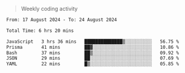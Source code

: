 > Weekly coding activity
<!--START_SECTION:waka-->

```txt
From: 17 August 2024 - To: 24 August 2024

Total Time: 6 hrs 20 mins

JavaScript   3 hrs 36 mins   ██████████████▒░░░░░░░░░░   56.75 %
Prisma       41 mins         ██▓░░░░░░░░░░░░░░░░░░░░░░   10.86 %
Bash         37 mins         ██▒░░░░░░░░░░░░░░░░░░░░░░   09.92 %
JSON         29 mins         ██░░░░░░░░░░░░░░░░░░░░░░░   07.69 %
YAML         22 mins         █▒░░░░░░░░░░░░░░░░░░░░░░░   05.85 %
```

<!--END_SECTION:waka-->
